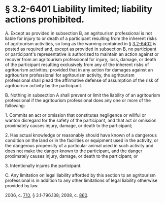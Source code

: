 # § 3.2-6401 Liability limited; liability actions prohibited.

<p>A. Except as provided in subsection B, an agritourism professional is not liable for injury to or death of a participant resulting from the inherent risks of agritourism activities, so long as the warning contained in § <a href='http://law.lis.virginia.gov/vacode/3.2-6402/'>3.2-6402</a> is posted as required and, except as provided in subsection B, no participant or participant's representative is authorized to maintain an action against or recover from an agritourism professional for injury, loss, damage, or death of the participant resulting exclusively from any of the inherent risks of agritourism activities; provided that in any action for damages against an agritourism professional for agritourism activity, the agritourism professional shall plead the affirmative defense of assumption of the risk of agritourism activity by the participant.</p><p>B. Nothing in subsection A shall prevent or limit the liability of an agritourism professional if the agritourism professional does any one or more of the following:</p><p>1. Commits an act or omission that constitutes negligence or willful or wanton disregard for the safety of the participant, and that act or omission proximately causes injury, damage, or death to the participant;</p><p>2. Has actual knowledge or reasonably should have known of a dangerous condition on the land or in the facilities or equipment used in the activity, or the dangerous propensity of a particular animal used in such activity and does not make the danger known to the participant, and the danger proximately causes injury, damage, or death to the participant; or</p><p>3. Intentionally injures the participant.</p><p>C. Any limitation on legal liability afforded by this section to an agritourism professional is in addition to any other limitations of legal liability otherwise provided by law.</p><p>2006, c. <a href='http://lis.virginia.gov/cgi-bin/legp604.exe?061+ful+CHAP0710'>710</a>, § 3.1-796.138; 2008, c. <a href='http://lis.virginia.gov/cgi-bin/legp604.exe?081+ful+CHAP0860'>860</a>.</p>